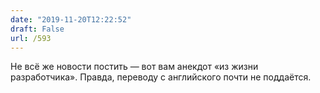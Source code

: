 ```yaml
---
date: "2019-11-20T12:22:52"
draft: False
url: /593
---
```


Не всё же новости постить — вот вам анекдот «из жизни разработчика». Правда, переводу с английского почти не поддаётся.
